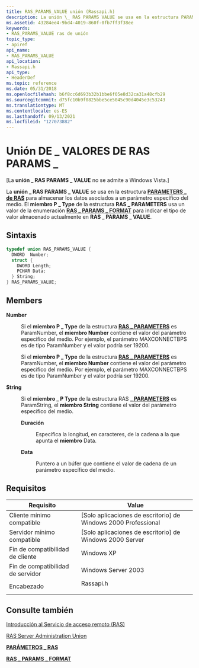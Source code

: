 ```yaml
---
title: RAS_PARAMS_VALUE unión (Rassapi.h)
description: La unión \_ RAS PARAMS VALUE se usa en la estructura PARAMETERS de RAS para almacenar los datos \_ \_ asociados a un parámetro específico del medio.
ms.assetid: 43284ee4-9bd4-4019-860f-0fb7ff3f38ee
keywords:
- RAS_PARAMS_VALUE ras de unión
topic_type:
- apiref
api_name:
- RAS_PARAMS_VALUE
api_location:
- Rassapi.h
api_type:
- HeaderDef
ms.topic: reference
ms.date: 05/31/2018
ms.openlocfilehash: b6f8cc6d693b32b1bbe6f05e8d32ca31a48cfb29
ms.sourcegitcommit: d75fc10b9f0825bbe5ce5045c90d4045e3c53243
ms.translationtype: MT
ms.contentlocale: es-ES
ms.lasthandoff: 09/13/2021
ms.locfileid: "127073882"
---
```

# <a name="ras_params_value-union"></a>Unión DE \_ VALORES DE RAS PARAMS \_

\[La **unión \_ RAS PARAMS \_ VALUE** no se admite a Windows Vista.\]

La **unión \_ RAS PARAMS \_ VALUE** se usa en la estructura [**PARAMETERS \_ de RAS**](ras-parameters-str.md) para almacenar los datos asociados a un parámetro específico del medio. El **miembro P \_ Type** de la estructura **RAS \_ PARAMETERS** usa un valor de la enumeración [**RAS \_ PARAMS \_ FORMAT**](ras-params-format-str.md) para indicar el tipo de valor almacenado actualmente en **RAS \_ PARAMS \_ VALUE**.

## <a name="syntax"></a>Sintaxis


```C++
typedef union RAS_PARAMS_VALUE {
  DWORD  Number;
  struct {
    DWORD Length;
    PCHAR Data;
  } String;
} RAS_PARAMS_VALUE;
```



## <a name="members"></a>Members

<dl> <dt>

**Number**
</dt> <dd>

Si el **miembro P \_ Type** de la estructura [**RAS \_ PARAMETERS**](ras-parameters-str.md) es ParamNumber, el **miembro Number** contiene el valor del parámetro específico del medio. Por ejemplo, el parámetro MAXCONNECTBPS es de tipo ParamNumber y el valor podría ser 19200.

Si el **miembro P \_ Type** de la estructura [**RAS \_ PARAMETERS**](ras-parameters-str.md) es ParamNumber, el **miembro Number** contiene el valor del parámetro específico del medio. Por ejemplo, el parámetro MAXCONNECTBPS es de tipo ParamNumber y el valor podría ser 19200.

</dd> <dt>

**String**
</dt> <dd>

Si el **miembro \_ P Type** de la estructura RAS [**\_ PARAMETERS**](ras-parameters-str.md) es ParamString, el **miembro String** contiene el valor del parámetro específico del medio.

<dl> <dt>

**Duración**
</dt> <dd>

Especifica la longitud, en caracteres, de la cadena a la que apunta el **miembro** Data.

</dd> <dt>

**Data**
</dt> <dd>

Puntero a un búfer que contiene el valor de cadena de un parámetro específico del medio.

</dd> </dl> </dd> </dl>

## <a name="requirements"></a>Requisitos



| Requisito | Value |
|-------------------------------------|--------------------------------------------------------------------------------------|
| Cliente mínimo compatible<br/> | \[Solo aplicaciones de escritorio\] de Windows 2000 Professional<br/>                           |
| Servidor mínimo compatible<br/> | \[Solo aplicaciones de escritorio\] de Windows 2000 Server<br/>                                 |
| Fin de compatibilidad de cliente<br/>    | Windows XP<br/>                                                                |
| Fin de compatibilidad de servidor<br/>    | Windows Server 2003<br/>                                                       |
| Encabezado<br/>                   | <dl> <dt>Rassapi.h</dt> </dl> |



## <a name="see-also"></a>Consulte también

<dl> <dt>

[Introducción al Servicio de acceso remoto (RAS)](about-remote-access-service.md)
</dt> <dt>

[RAS Server Administration Union](ras-server-administration-union.md)
</dt> <dt>

[**PARÁMETROS \_ RAS**](ras-parameters-str.md)
</dt> <dt>

[**RAS \_ PARAMS \_ FORMAT**](ras-params-format-str.md)
</dt> </dl>

 

 





